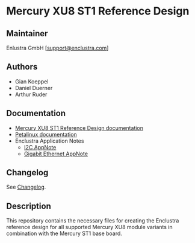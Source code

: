 # Mercury XU8 ST1 Reference Design

## Maintainer

Enlustra GmbH [support@enclustra.com]

## Authors

* Gian Koeppel
* Daniel Duerner
* Arthur Ruder

## Documentation

* [Mercury XU8 ST1 Reference Design documentation](./reference_design/doc/Mercury_XU8_ST1.pdf)
* [Petalinux documentation](https://github.com/enclustra/PetalinuxDocumentation)
* Enclustra Application Notes
  - [I2C AppNote](https://github.com/enclustra/I2CAppNote)
  - [Gigabit Ethernet AppNote](https://github.com/enclustra/GigabitEthernetAppNote)

## Changelog
See [Changelog](changelog.md).

## Description
This repository contains the necessary files for creating the Enclustra reference design for all supported Mercury XU8 module variants in combination with the Mercury ST1 base board.
